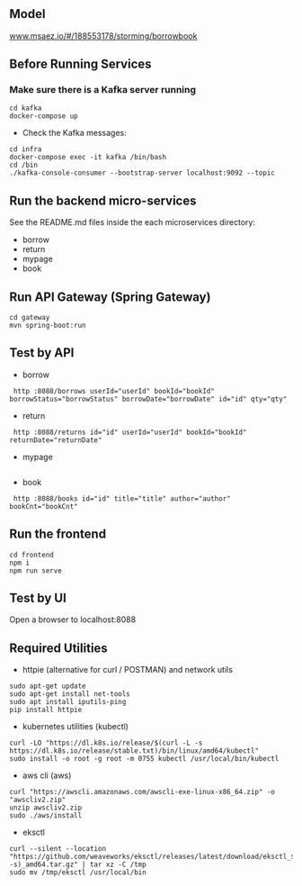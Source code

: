 # 

## Model
www.msaez.io/#/188553178/storming/borrowbook

## Before Running Services
### Make sure there is a Kafka server running
```
cd kafka
docker-compose up
```
- Check the Kafka messages:
```
cd infra
docker-compose exec -it kafka /bin/bash
cd /bin
./kafka-console-consumer --bootstrap-server localhost:9092 --topic
```

## Run the backend micro-services
See the README.md files inside the each microservices directory:

- borrow
- return
- mypage
- book


## Run API Gateway (Spring Gateway)
```
cd gateway
mvn spring-boot:run
```

## Test by API
- borrow
```
 http :8088/borrows userId="userId" bookId="bookId" borrowStatus="borrowStatus" borrowDate="borrowDate" id="id" qty="qty" 
```
- return
```
 http :8088/returns id="id" userId="userId" bookId="bookId" returnDate="returnDate" 
```
- mypage
```
```
- book
```
 http :8088/books id="id" title="title" author="author" bookCnt="bookCnt" 
```


## Run the frontend
```
cd frontend
npm i
npm run serve
```

## Test by UI
Open a browser to localhost:8088

## Required Utilities

- httpie (alternative for curl / POSTMAN) and network utils
```
sudo apt-get update
sudo apt-get install net-tools
sudo apt install iputils-ping
pip install httpie
```

- kubernetes utilities (kubectl)
```
curl -LO "https://dl.k8s.io/release/$(curl -L -s https://dl.k8s.io/release/stable.txt)/bin/linux/amd64/kubectl"
sudo install -o root -g root -m 0755 kubectl /usr/local/bin/kubectl
```

- aws cli (aws)
```
curl "https://awscli.amazonaws.com/awscli-exe-linux-x86_64.zip" -o "awscliv2.zip"
unzip awscliv2.zip
sudo ./aws/install
```

- eksctl 
```
curl --silent --location "https://github.com/weaveworks/eksctl/releases/latest/download/eksctl_$(uname -s)_amd64.tar.gz" | tar xz -C /tmp
sudo mv /tmp/eksctl /usr/local/bin
```

